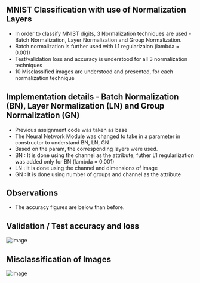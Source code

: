 MNIST Classification with use of Normalization Layers
-----------------------------------------------------
* In order to classify MNIST digits, 3 Normalization techniques are used - Batch Normalization, Layer Normalization and Group Normalization.
* Batch normalization is further used with L1 regularizaion (lambda = 0.001) 
* Test/validation loss and accuracy is understood for all 3 normalization techniques
* 10 Misclassified images are understood and presented, for each normalization technique

Implementation details - Batch Normalization (BN), Layer Normalization (LN) and Group Normalization (GN)
-------------------
* Previous assignment code was taken as base
* The Neural Network Module was changed to take in a parameter in constructor to understand BN, LN, GN
* Based on the param, the corresponding layers were used.
* BN : It is done using the channel as the attribute, futher L1 regularlization was added only for BN (lambda = 0.001)
* LN : It is done using the channel and dimensions of image
* GN : It is done using number of groups and channel as the attribute

Observations
-------------
* The accuracy figures are below than before.

Validation / Test accuracy and loss
--------------------------------------
![image](https://user-images.githubusercontent.com/10797988/139734097-aee3a262-b3a2-41db-bc59-81328467fc71.png)


Misclassification of Images
--------------------------------------
![image](https://user-images.githubusercontent.com/10797988/139734261-d50a5f34-a9ee-4dd7-906a-be5cdd3d483c.png)
